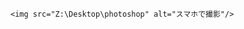 <!DOCTYPE html>
<html>
  <head>
    <meta charset="utf-8"/>
    <title>画像添付</title>
  </head>
  <body>
    
    <img src="Z:\Desktop\photoshop" alt="スマホで撮影"/>
    
  </body>
</html>
